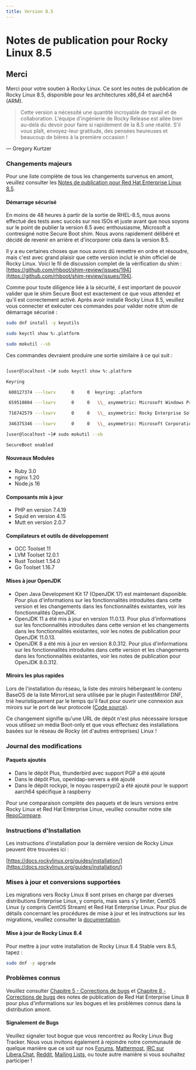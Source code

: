 ```yaml
---
title: Version 8.5
---
```


# Notes de publication pour Rocky Linux 8.5

## Merci

Merci pour votre soutien à Rocky Linux. Ce sont les notes de publication de Rocky Linux 8.5, disponible pour les architectures x86_64 et aarch64 (ARM).
> Cette version a nécessité une quantité incroyable de travail et de collaboration. L'équipe d'ingénierie de Rocky Release est allée bien au-delà du devoir pour faire si rapidement de la 8.5 une réalité. S'il vous plaît, envoyez-leur gratitude, des pensées heureuses et beaucoup de bières à la première occasion !

— Gregory Kurtzer

### Changements majeurs

Pour une liste complète de tous les changements survenus en amont, veuillez consulter les [Notes de publication pour Red Hat Enterprise Linux 8.5](https://access.redhat.com/documentation/en-us/red_hat_enterprise_linux/8/html/8.5_release_notes/overview#overview-major-changes).

#### **Démarrage sécurisé**

En moins de 48 heures à partir de la sortie de RHEL-8.5, nous avons effectué des tests avec succès sur nos ISOs et juste avant que nous soyons sur le point de publier la version 8.5 avec enthousiasme, Microsoft a contresigné notre Secure Boot shim. Nous avons rapidement délibéré et décidé de revenir en arrière et d'incorporer cela dans la version 8.5.

Il y a eu certaines choses que nous avons dû remettre en ordre et résoudre, mais c'est avec grand plaisir que cette version inclut le shim officiel de Rocky Linux. Voici le fil de discussion complet de la vérification du shim : [https://github.com/rhboot/shim-review/issues/194](https://github.com/rhboot/shim-review/issues/194).

Comme pour toute diligence liée à la sécurité, il est important de pouvoir valider que le shim Secure Boot est exactement ce que vous attendez et qu'il est correctement activé. Après avoir installé Rocky Linux 8.5, veuillez vous connecter et exécuter ces commandes pour valider notre shim de démarrage sécurisé :

```bash
sudo dnf install -y keyutils

sudo keyctl show %:.platform

sudo mokutil --sb
```

Ces commandes devraient produire une sortie similaire à ce qui suit :

```bash

[user@localhost ~]# sudo keyctl show %:.platform

Keyring

 600127374 ---lswrv      0     0  keyring: .platform

 659510804 ---lswrv      0     0   \\_ asymmetric: Microsoft Windows Production PCA 2011: a92902398e16c49778cd90f99e4f9ae17c55af53

 716742579 ---lswrv      0     0   \\_ asymmetric: Rocky Enterprise Software Foundation: Rocky Linux Secure Boot Root CA: 4c2c6bd7d64ee81581cab8e986661f65e2166fc4

 346375346 ---lswrv      0     0   \\_ asymmetric: Microsoft Corporation UEFI CA 2011: 13adbf4309bd82709c8cd54f316ed522988a1bd4

[user@localhost ~]# sudo mokutil --sb

SecureBoot enabled

```

#### Nouveaux Modules

* Ruby 3.0
* nginx 1.20
* Node.js 16

#### Composants mis à jour

* PHP en version 7.4.19
* Squid en version 4.15
* Mutt en version 2.0.7

#### Compilateurs et outils de développement

* GCC Toolset 11
* LVM Toolset 12.0.1
* Rust Toolset 1.54.0
* Go Toolset 1.16.7

#### Mises à jour OpenJDK

* Open Java Development Kit 17 (OpenJDK 17) est maintenant disponible. Pour plus d'informations sur les fonctionnalités introduites dans cette version et les changements dans les fonctionnalités existantes, voir les fonctionnalités OpenJDK.
* OpenJDK 11 a été mis à jour en version 11.0.13. Pour plus d'informations sur les fonctionnalités introduites dans cette version et les changements dans les fonctionnalités existantes, voir les notes de publication pour OpenJDK 11.0.13.
* OpenJDK 8 a été mis à jour en version 8.0.312. Pour plus d'informations sur les fonctionnalités introduites dans cette version et les changements dans les fonctionnalités existantes, voir les notes de publication pour OpenJDK 8.0.312.

#### Miroirs les plus rapides

Lors de l'installation du réseau, la liste des miroirs hébergeant le contenu BaseOS de la liste MirrorList sera utilisée par le plugin FastestMirror DNF, trié heuristiquement par le temps qu'il faut pour ouvrir une connexion aux miroirs sur le port de leur protocole ([Code source](https://github.com/rpm-software-management/yum-utils/blob/master/plugins/fastestmirror/fastestmirror.py)).

Ce changement signifie qu'une URL de dépôt n'est plus nécessaire lorsque vous utilisez un média Boot-only et que vous effectuez des installations basées sur le réseau de Rocky (et d'autres entreprises) Linux !

### Journal des modifications

#### Paquets ajoutés

* Dans le dépôt Plus, thunderbird avec support PGP a été ajouté
* Dans le dépôt Plus, openldap-servers a été ajouté
* Dans le dépôt rockypi, le noyau rasperrypi2 a été ajouté pour le support aarch64 spécifique à raspberry

Pour une comparaison complète des paquets et de leurs versions entre Rocky Linux et Red Hat Enterprise Linux, veuillez consulter notre site [RepoCompare](https://repocompare.rockylinux.org).

### Instructions d'Installation

Les instructions d'installation pour la dernière version de Rocky Linux peuvent être trouvées ici :

[https://docs.rockylinux.org/guides/installation/](https://docs.rockylinux.org/guides/installation/)

### Mises à jour et conversions supportées

Les migrations vers Rocky Linux 8 sont prises en charge par diverses distributions Enterprise Linux, y compris, mais sans s'y limiter, CentOS Linux (y compris CentOS Stream) et Red Hat Enterprise Linux. Pour plus de détails concernant les procédures de mise à jour et les instructions sur les migrations, veuillez consulter la [documentation](https://docs.rockylinux.org/guides/migrate2rocky/).

#### Mise à jour de Rocky Linux 8.4

Pour mettre à jour votre installation de Rocky Linux 8.4 Stable vers 8.5, tapez :

```bash
sudo dnf -y upgrade
```

### Problèmes connus

Veuillez consulter [Chapitre 5 - Corrections de bugs](https://access.redhat.com/documentation/en-us/red_hat_enterprise_linux/8/html/8.5_release_notes/bug_fixes)  et [Chapitre 8 - Corrections de bugs](https://access.redhat.com/documentation/en-us/red_hat_enterprise_linux/8/html/8.5_release_notes/known-issues) des notes de publication de Red Hat Enterprise Linux 8 pour plus d'informations sur les bogues et les problèmes connus dans la distribution amont.

#### Signalement de Bugs

Veuillez signaler tout bogue que vous rencontrez au Rocky Linux Bug Tracker. Nous vous invitons également à rejoindre notre communauté de quelque manière que ce soit sur nos [Forums](https://forums.rockylinux.org), [Mattermost](https://chat.rockylinux.org), [IRC sur Libera.Chat](irc://irc.liberachat/rockylinux), [Reddit](https://reddit.com/r/rockylinux), [Mailing Lists](https://lists.resf.org), ou toute autre manière si vous souhaitez participer !
